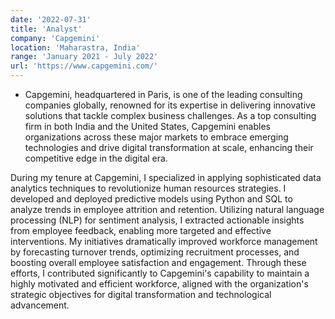 ```yaml
---
date: '2022-07-31'
title: 'Analyst'
company: 'Capgemini'
location: 'Maharastra, India'
range: 'January 2021 - July 2022'
url: 'https://www.capgemini.com/'
---
```


- Capgemini, headquartered in Paris, is one of the leading consulting companies globally, renowned for its expertise in delivering innovative solutions that tackle complex business challenges. As a top consulting firm in both India and the United States, Capgemini enables organizations across these major markets to embrace emerging technologies and drive digital transformation at scale, enhancing their competitive edge in the digital era.

During my tenure at Capgemini, I specialized in applying sophisticated data analytics techniques to revolutionize human resources strategies. I developed and deployed predictive models using Python and SQL to analyze trends in employee attrition and retention. Utilizing natural language processing (NLP) for sentiment analysis, I extracted actionable insights from employee feedback, enabling more targeted and effective interventions. My initiatives dramatically improved workforce management by forecasting turnover trends, optimizing recruitment processes, and boosting overall employee satisfaction and engagement. Through these efforts, I contributed significantly to Capgemini's capability to maintain a highly motivated and efficient workforce, aligned with the organization's strategic objectives for digital transformation and technological advancement.









